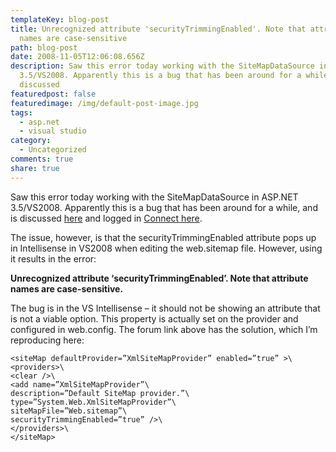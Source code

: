 ```yaml
---
templateKey: blog-post
title: Unrecognized attribute 'securityTrimmingEnabled'. Note that attribute
  names are case-sensitive
path: blog-post
date: 2008-11-05T12:06:08.656Z
description: Saw this error today working with the SiteMapDataSource in ASP.NET
  3.5/VS2008. Apparently this is a bug that has been around for a while and is
  discussed
featuredpost: false
featuredimage: /img/default-post-image.jpg
tags:
  - asp.net
  - visual studio
category:
  - Uncategorized
comments: true
share: true
---
```

<!--StartFragment-->

Saw this error today working with the SiteMapDataSource in ASP.NET 3.5/VS2008. Apparently this is a bug that has been around for a while, and is discussed [here](http://forums.asp.net/p/901922/1170951.aspx) and logged in [Connect here](http://connect.microsoft.com/VisualStudio/feedback/ViewFeedback.aspx?FeedbackID=102255).

The issue, however, is that the securityTrimmingEnabled attribute pops up in Intellisense in VS2008 when editing the web.sitemap file. However, using it results in the error:

**Unrecognized attribute ‘securityTrimmingEnabled’. Note that attribute names are case-sensitive.**

The bug is in the VS Intellisense – it should not be showing an attribute that is not a viable option. This property is actually set on the provider and configured in web.config. The forum link above has the solution, which I’m reproducing here:

```
<siteMap defaultProvider=”XmlSiteMapProvider” enabled=”true” >\
<providers>\
<clear />\
<add name=”XmlSiteMapProvider”\
description=”Default SiteMap provider.”\
type=”System.Web.XmlSiteMapProvider”\
siteMapFile=”Web.sitemap”\
securityTrimmingEnabled=”true” />\
</providers>\
</siteMap>
```

<!--EndFragment-->